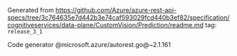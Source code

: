 Generated from https://github.com/Azure/azure-rest-api-specs/tree/3c764635e7d442b3e74caf593029fcd440b3ef82/specification/cognitiveservices/data-plane/CustomVision/Prediction/readme.md tag: `release_3_1`

Code generator @microsoft.azure/autorest.go@~2.1.161

